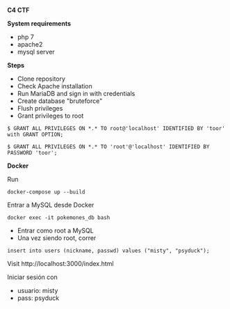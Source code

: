
**C4 CTF**

**System requirements**

 - php 7  
 - apache2  
 - mysql server

**Steps**
- Clone repository
 - Check Apache installation
 - Run MariaDB and sign in with credentials
 - Create database "bruteforce"
 - Flush privileges
 - Grant privileges to root 

`$ GRANT ALL PRIVILEGES ON *.* TO root@'localhost' IDENTIFIED BY 'toor' with GRANT OPTION;`

`$ GRANT ALL PRIVILEGES ON *.* TO 'root'@'localhost' IDENTIFIED BY PASSWORD 'toor';`

**Docker**

Run 

`docker-compose up --build`

Entrar a MySQL desde Docker

`docker exec -it pokemones_db bash`

- Entrar como root a MySQL
- Una vez siendo root, correr

`insert into users (nickname, passwd) values ("misty", "psyduck");`


Visit http://localhost:3000/index.html

Iniciar sesión con 
- usuario: misty
- pass: psyduck